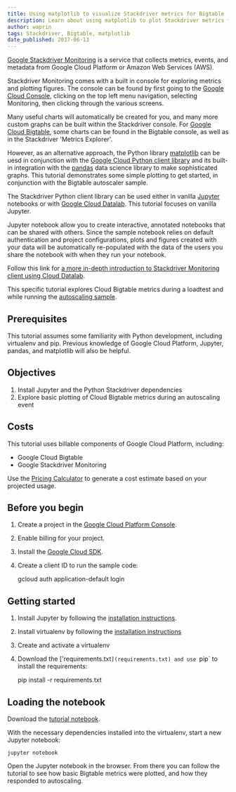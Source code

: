 ```yaml
---
title: Using matplotlib to visualize Stackdriver metrics for Bigtable
description: Learn about using matplotlib to plot Stackdriver metrics for Bigtable
author: waprin
tags: Stackdriver, Bigtable, matplotlib
date_published: 2017-06-13
---
```


[Google Stackdriver Monitoring](https://cloud.google.com/monitoring/docs/) is
a service that collects metrics, events, and metadata from Google Cloud Platform or
Amazon Web Services (AWS).

Stackdriver Monitoring comes with a built in console for exploring metrics and
plotting figures. The console can be found by first going to the
[Google Cloud Console](https://console.cloud.google.com), clicking on the
top left menu navigation, selecting Monitoring, then clicking through
the various screens.

Many useful charts will automatically be created for you, and many more custom
graphs can be built within the Stackdriver console. For
[Google Cloud Bigtable](https://cloud.google.com/bigtable/), some charts can
be found in the Bigtable console, as well as in the Stackdriver
'Metrics Explorer'.

However, as an alternative
approach, the Python library [matplotlib](https://matplotlib.org/) can be uesd in conjunction with the
[Google Cloud Python client library](https://github.com/GoogleCloudPlatform/google-cloud-python/tree/master/monitoring)
and its built-in integration with the  [pandas](http://pandas.pydata.org/)
data science library to make sophisticated graphs. This tutorial demonstrates
 some simple plotting to get started, in conjunction with the Bigtable
 autoscaler sample.

The Stackdriver Python client library can be used either in vanilla
[Jupyter](http://jupyter.org/) notebooks or with
[Google Cloud Datalab](https://cloud.google.com/datalab/). This tutorial
focuses on vanilla Jupyter.

Jupyter notebook allow you to create interactive, annotated notebooks that
can be shared with others. Since the sample notebook relies on default
authentication and project configurations, plots and figures created
with your data will be automatically re-populated with the data of the users
you share the notebook with when they run your notebook.

Follow this link for [a more in-depth introduction to Stackdriver Monitoring
client using Cloud Datalab](https://github.com/googledatalab/notebooks/tree/master/tutorials/Stackdriver%20Monitoring).

This specific tutorial explores Cloud Bigtable metrics during a loadtest
and while running the [autoscaling sample](https://github.com/GoogleCloudPlatform/python-docs-samples/tree/master/bigtable/autoscaler).

## Prerequisites

This tutorial assumes some familiarity with Python development, including
virtualenv and pip. Previous knowledge of Google Cloud Platform, Jupyter,
pandas, and matplotlib will also be helpful.

## Objectives

1.  Install Jupyter and the Python Stackdriver dependencies
1.  Explore basic plotting of Cloud Bigtable metrics during an autoscaling event

## Costs

This tutorial uses billable components of Google Cloud Platform, including:

- Google Cloud Bigtable
- Google Stackdriver Monitoring

Use the [Pricing Calculator][pricing] to generate a cost estimate based on your
projected usage.

[pricing]: https://cloud.google.com/products/calculator

## Before you begin

1.  Create a project in the [Google Cloud Platform Console][console].
1.  Enable billing for your project.
1.  Install the [Google Cloud SDK][cloud-sdk].
1.  Create a client ID to run the sample code:

     gcloud auth application-default login

[console]: https://console.cloud.google.com/
[cloud-sdk]: https://cloud.google.com/sdk/

## Getting started

1.  Install Jupyter by following the [installation instructions](jupyter).

1. Install virtualenv by following the [installation instructions](virtualenv)

1. Create and activate a virtualenv

1. Download the ['requirements.txt`](requirements.txt) and use `pip` to install
the requirements:

    pip install -r requirements.txt

[jupyter]: http://jupyter.readthedocs.io/en/latest/install.html
[virutalenv]: https://virtualenv.pypa.io/en/stable/installation/

## Loading the notebook

Download the [tutorial notebook](monitoring_metrics.ipynb).

With the necessary dependencies installed into the virtualenv, start a new
Jupyter notebook:

    jupyter notebook

Open the Jupyter notebook in the browser. From there you can follow the
 tutorial to see how basic Bigtable metrics were plotted, and how they
 responded to autoscaling.

